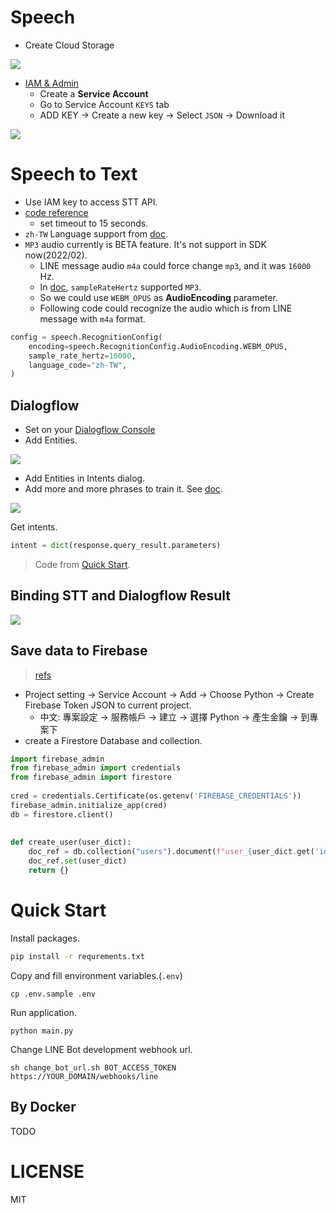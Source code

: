 # Speech

- Create Cloud Storage

![](https://github.com/louis70109/LINE-Bot-Google-TTS/blob/a396f745c7e7b8e3de33c816a6cb2aac2df6945c/readme_img/storage.png)

- [IAM & Admin](https://console.cloud.google.com/iam-admin)
  - Create a **Service Account**
  - Go to Service Account `KEYS` tab
  - ADD KEY -> Create a new key -> Select `JSON` -> Download it

![](https://github.com/louis70109/LINE-Bot-Google-TTS/blob/a396f745c7e7b8e3de33c816a6cb2aac2df6945c/readme_img/role.png)

# Speech to Text

- Use IAM key to access STT API.
- [code reference](https://cloud.google.com/speech-to-text/docs/samples/speech-transcribe-async-gcs#speech_transcribe_async_gcs-python)
  - set timeout to 15 seconds.
- `zh-TW` Language support from [doc](https://cloud.google.com/speech-to-text/docs/languages).
- `MP3` audio currently is BETA feature. It's not support in SDK now(2022/02).
  - LINE message audio `m4a` could force change `mp3`, and it was `16000` Hz.
  - In [doc](https://cloud.google.com/speech-to-text/docs/reference/rest/v1p1beta1/RecognitionConfig#AudioEncoding), `sampleRateHertz` supported `MP3`.
  - So we could use `WEBM_OPUS` as **AudioEncoding** parameter.
  - Following code could recognize the audio which is from LINE message with `m4a` format.

```python
config = speech.RecognitionConfig(
    encoding=speech.RecognitionConfig.AudioEncoding.WEBM_OPUS,
    sample_rate_hertz=16000,
    language_code="zh-TW",
)
```

## Dialogflow

- Set on your [Dialogflow Console](https://dialogflow.cloud.google.com/)
- Add Entities.

![](https://github.com/louis70109/LINE-Bot-Google-TTS/blob/a396f745c7e7b8e3de33c816a6cb2aac2df6945c/readme_img/entity.png)

- Add Entities in Intents dialog.
- Add more and more phrases to train it. See [doc](https://cloud.google.com/dialogflow/es/docs/intents-training-phrases#annotation).

![](https://github.com/louis70109/LINE-Bot-Google-TTS/blob/a396f745c7e7b8e3de33c816a6cb2aac2df6945c/readme_img/dialog.png)

Get intents.

```python
intent = dict(response.query_result.parameters)
```

> Code from [Quick Start](https://cloud.google.com/dialogflow/es/docs/quick/api).

## Binding STT and Dialogflow Result

![](https://github.com/louis70109/LINE-Bot-Google-TTS/blob/a396f745c7e7b8e3de33c816a6cb2aac2df6945c/readme_img/result.PNG)

## Save data to Firebase

> [refs](https://firebase.google.com/docs/firestore/query-data/get-data#python)

- Project setting -> Service Account -> Add -> Choose Python -> Create Firebase Token JSON to current project.
  - 中文: 專案設定 -> 服務帳戶 -> 建立 -> 選擇 Python -> 產生金鑰 -> 到專案下
- create a Firestore Database and collection.

```python
import firebase_admin  
from firebase_admin import credentials  
from firebase_admin import firestore  
  
cred = credentials.Certificate(os.getenv('FIREBASE_CREDENTIALS'))  
firebase_admin.initialize_app(cred)  
db = firestore.client()  
  
  
def create_user(user_dict):  
    doc_ref = db.collection("users").document(f"user_{user_dict.get('id')}")  
    doc_ref.set(user_dict)  
    return {}
```

# Quick Start

Install packages.

```bash
pip install -r requrements.txt
```

Copy and fill environment variables.(`.env`)

```
cp .env.sample .env
```

Run application.

```
python main.py
```

Change LINE Bot development webhook url.

```
sh change_bot_url.sh BOT_ACCESS_TOKEN https://YOUR_DOMAIN/webhooks/line
```

## By Docker

TODO

# LICENSE

MIT
